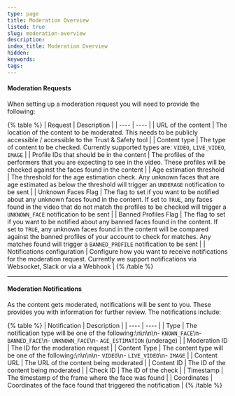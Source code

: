 ```yaml
---
type: page
title: Moderation Overview
listed: true
slug: moderation-overview
description: 
index_title: Moderation Overview
hidden: 
keywords: 
tags: 
---
```


#### Moderation Requests

When setting up a moderation request you will need to provide the following:

{% table %}
| Request | Description | 
| ---- | ---- | 
| URL of the content | The location of the content to be moderated. This needs to be publicly accessible / accessible to the Trust & Safety tool | 
| Content type | The type of content to be checked. Currently supported types are: `VIDEO`, `LIVE_VIDEO`, `IMAGE` | 
| Profile IDs that should be in the content | The profiles of the performers that you are expecting to see in the video.  These profiles will be checked against the faces found in the content | 
| Age estimation threshold | The threshold for the age estimation check. Any unknown faces that are age estimated as below the threshold will trigger an `UNDERAGE` notification to be sent | 
| Unknown Faces Flag | The flag to set if you want to be notified about any unknown faces found in the content. If set to `TRUE`, any faces found in the video that do not match the profiles to be checked will trigger a `UNKNOWN_FACE` notification to be sent | 
| Banned Profiles Flag | The flag to set if you want to be notified about any banned faces found in the content. If set to `TRUE`, any unknown faces found in the content will be compared against the banned profiles of your account to check for matches. Any matches found will trigger a `BANNED_PROFILE` notification to be sent | 
| Notifications configuration | Configure how you want to receive notifications for the moderation request. Currently we support notifications via Websocket, Slack or via a Webhook | 
{% /table %}

---

#### Moderation Notifications

As the content gets moderated, notifications will be sent to you. These provides you with information for further review. The notifications include:

{% table %}
| Notification | Description | 
| ---- | ---- | 
| Type | The notification type will be one of the following:\n\n\n\n- `KNOWN_FACE`\n- `BANNED_FACE`\n- `UNKNOWN_FACE`\n- `AGE_ESTIMATION` (underage) | 
| Moderation ID | The ID for the moderation request | 
| Content Type | The content type will be one of the following:\n\n\n\n- `VIDEO`\n- `LIVE_VIDEO`\n- `IMAGE` | 
| Content URL | The URL of the content being moderated | 
| Content ID | The ID of the content being moderated | 
| Check ID | The ID of the check | 
| Timestamp | The timestamp of the frame where the face was found | 
| Coordinates | Coordinates of the face found that triggered the notification | 
{% /table %}